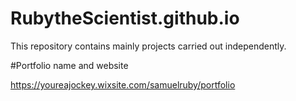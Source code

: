 # RubytheScientist.github.io

This repository contains mainly projects carried out independently.


#Portfolio name and website

https://youreajockey.wixsite.com/samuelruby/portfolio
